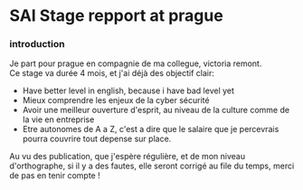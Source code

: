 # SAI Stage repport at  prague
### introduction
Je part pour prague en compagnie de ma collegue, victoria remont.  
Ce stage va durée 4 mois, et j'ai déjà des objectif clair: 
- Have better level in english, because i have bad level yet 
- Mieux comprendre les enjeux de la cyber sécurité
- Avoir une meilleur ouverture d'esprit, au niveau de la culture comme de la vie en entreprise
- Etre autonomes de A a Z, c'est a dire que le salaire que je percevrais pourra couvrire tout depense sur place.

Au vu des publication, que j'espère régulière, et de mon niveau d'orthographe, si il y a des fautes, elle seront corrigé au file du temps, merci de pas en tenir compte !